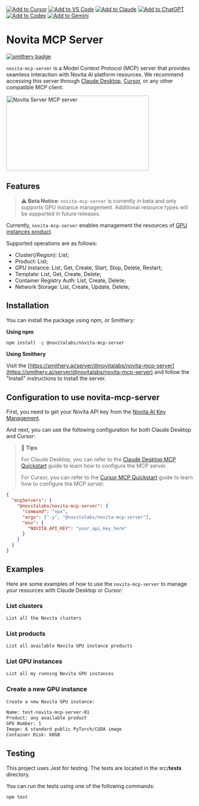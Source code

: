 [![Add to Cursor](https://fastmcp.me/badges/cursor_dark.svg)](https://fastmcp.me/MCP/Details/767/novita-ai-gpu-cloud)
[![Add to VS Code](https://fastmcp.me/badges/vscode_dark.svg)](https://fastmcp.me/MCP/Details/767/novita-ai-gpu-cloud)
[![Add to Claude](https://fastmcp.me/badges/claude_dark.svg)](https://fastmcp.me/MCP/Details/767/novita-ai-gpu-cloud)
[![Add to ChatGPT](https://fastmcp.me/badges/chatgpt_dark.svg)](https://fastmcp.me/MCP/Details/767/novita-ai-gpu-cloud)
[![Add to Codex](https://fastmcp.me/badges/codex_dark.svg)](https://fastmcp.me/MCP/Details/767/novita-ai-gpu-cloud)
[![Add to Gemini](https://fastmcp.me/badges/gemini_dark.svg)](https://fastmcp.me/MCP/Details/767/novita-ai-gpu-cloud)

# Novita MCP Server
[![smithery badge](https://smithery.ai/badge/@novitalabs/novita-mcp-server)](https://smithery.ai/server/@novitalabs/novita-mcp-server)

`novita-mcp-server` is a Model Context Protocol (MCP) server that provides seamless interaction with Novita AI platform resources. We recommend accessing this server through [Claude Desktop](https://claude.ai/download), [Cursor](https://www.cursor.com/), or any other compatible MCP client.

<a href="https://glama.ai/mcp/servers/@novitalabs/novita-mcp-server">
  <img width="380" height="200" src="https://glama.ai/mcp/servers/@novitalabs/novita-mcp-server/badge" alt="Novita Server MCP server" />
</a>

## Features

> ⚠️ **Beta Notice**: `novita-mcp-server` is currently in beta and only supports GPU instance management. Additional resource types will be supported in future releases.

Currently, `novita-mcp-server` enables management the resources of [GPU instances product](https://novita.ai/gpus-console). 

Supported operations are as follows:
- Cluster(/Region): List;
- Product: List;
- GPU Instance: List, Get, Create, Start, Stop, Delete, Restart;
- Template: List, Get, Create, Delete;
- Container Registry Auth: List, Create, Delete;
- Network Storage: List, Create, Update, Delete;

## Installation

You can install the package using npm, or Smithery:

**Using npm**

```bash
npm install -g @novitalabs/novita-mcp-server
```

**Using Smithery**

Visit the [https://smithery.ai/server/@novitalabs/novita-mcp-server](https://smithery.ai/server/@novitalabs/novita-mcp-server) and follow the "Install" instructions to install the server.

## Configuration to use novita-mcp-server

First, you need to get your Novita API key from the [Novita AI Key Management](https://novita.ai/settings/key-management).

And next, you can use the following configuration for both Claude Desktop and Cursor:

> 📌 **Tips**
> 
> For Claude Desktop, you can refer to the [Claude Desktop MCP Quickstart](https://modelcontextprotocol.io/quickstart/user) guide to learn how to configure the MCP server.
> 
> For Cursor, you can refer to the [Cursor MCP Quickstart](https://docs.cursor.com/context/model-context-protocol) guide to learn how to configure the MCP server.

```json
{
  "mcpServers": {
    "@novitalabs/novita-mcp-server": {
      "command": "npx",
      "args": ["-y", "@novitalabs/novita-mcp-server"],
      "env": {
        "NOVITA_API_KEY": "your_api_key_here"
      }
    }
  }
}
```

## Examples

Here are some examples of how to use the `novita-mcp-server` to manage your resources with Claude Desktop or Cursor:

### List clusters

```txt
List all the Novita clusters
```

### List products

```txt
List all available Novita GPU instance products
```

### List GPU instances

```txt
List all my running Novita GPU instances
```

### Create a new GPU instance

```txt
Create a new Novita GPU instance:

Name: test-novita-mcp-server-01
Product: any available product
GPU Number: 1
Image: A standard public PyTorch/CUDA image
Container Disk: 60GB
```

## Testing

This project uses Jest for testing. The tests are located in the src/__tests__ directory.

You can run the tests using one of the following commands:

```bash
npm test
```